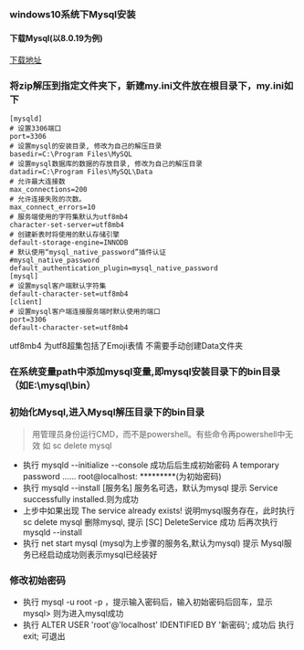 ### windows10系统下Mysql安装
#### 下载Mysql(以8.0.19为例)
[下载地址](https://dev.mysql.com/downloads/mysql/)

### 将zip解压到指定文件夹下，新建my.ini文件放在根目录下，my.ini如下
```
[mysqld]
# 设置3306端口
port=3306
# 设置mysql的安装目录, 修改为自己的解压目录
basedir=C:\Program Files\MySQL
# 设置mysql数据库的数据的存放目录, 修改为自己的解压目录
datadir=C:\Program Files\MySQL\Data
# 允许最大连接数
max_connections=200
# 允许连接失败的次数。
max_connect_errors=10
# 服务端使用的字符集默认为utf8mb4
character-set-server=utf8mb4
# 创建新表时将使用的默认存储引擎
default-storage-engine=INNODB
# 默认使用“mysql_native_password”插件认证
#mysql_native_password
default_authentication_plugin=mysql_native_password
[mysql]
# 设置mysql客户端默认字符集
default-character-set=utf8mb4
[client]
# 设置mysql客户端连接服务端时默认使用的端口
port=3306
default-character-set=utf8mb4
```
utf8mb4 为utf8超集包括了Emoji表情
不需要手动创建Data文件夹

### 在系统变量path中添加mysql变量,即mysql安装目录下的bin目录 （如E:\mysql\bin）

### 初始化Mysql,进入Mysql解压目录下的bin目录
> 用管理员身份运行CMD，而不是powershell。有些命令再powershell中无效 如 sc delete mysql

- 执行 mysqld --initialize --console 成功后后生成初始密码 A temporary password ...... root@localhost: *********(为初始密码)
- 执行 mysqld --install [服务名] 服务名可选，默认为mysql  提示 Service successfully installed.则为成功
- 上步中如果出现 The service already exists! 说明mysql服务存在，此时执行 sc delete mysql 删除mysql, 提示 [SC] DeleteService 成功 后再次执行 mysqld --install
- 执行 net start mysql (mysql为上步骤的服务名,默认为mysql) 提示 Mysql服务已经启动成功则表示mysql已经装好

### 修改初始密码
- 执行 mysql -u root -p ，提示输入密码后，输入初始密码后回车，显示 mysql> 则为进入mysql成功
- 执行 ALTER USER 'root'@'localhost' IDENTIFIED BY '新密码'; 成功后 执行 exit; 可退出 